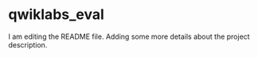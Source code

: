 # qwiklabs_eval
I am editing the README file. Adding some more details about the project description.
